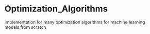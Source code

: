 # Optimization_Algorithms
Implementation for many optimization algorithms for machine learning models from scratch
